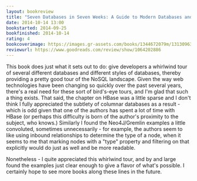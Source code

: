 ```yaml
---
layout: bookreview
title: "Seven Databases in Seven Weeks: A Guide to Modern Databases and the NoSQL Movement"
date: 2014-10-14 13:00
bookstarted: 2014-09-25
bookfinished: 2014-10-14
rating: 4
bookcoverimage: https://images.gr-assets.com/books/1344672079m/13130963.jpg
reviewurl: https://www.goodreads.com/review/show/1064202886
---
```


This book does just what it sets out to do: give developers a whirlwind tour of several different databases and different styles of databases, thereby providing a pretty good tour of the NoSQL landscape. Given the way web technologies have been changing so quickly over the past several years, there's a real need for these sort of bird's-eye tours, and I'm glad that such a thing exists. That said, the chapter on HBase was a little sparse and I don't think I fully appreciated the subtlety of columnar databases as a result - which is odd given that one of the authors has spent a lot of time with HBase (or perhaps this difficulty is born of the author's proximity to the subject, who knows.) Similarly I found the Neo4J/Gremlin examples a little convoluted, sometimes unnecessarily - for example, the authors seem to like using inbound relationships to determine the type of a node, when it seems to me that marking nodes with a "type" property and filtering on that explicitly would do just as well and be more readable.



Nonetheless - I quite appreciated this whirlwind tour, and by and large found the examples just clear enough to give a flavor of what's possible. I certainly hope to see more books along these lines in the future.
